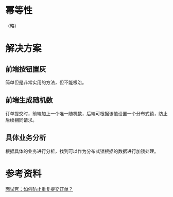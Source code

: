 # 幂等性
（略）

# 解决方案
## 前端按钮置灰
简单但是非常实用的方法，但不能根治。

## 前端生成随机数
订单提交时，前端加上一个唯一随机数，后端可根据该值设置一个分布式锁，防止后续相同请求。

## 具体业务分析
根据具体的业务进行分析，找到可以作为分布式锁根据的数据进行加锁处理。

# 参考资料
[面试官：如何防止重复提交订单？](https://juejin.cn/post/7273024681631776829)